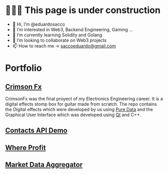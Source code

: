 # 👨🏻‍💻 This page is under construction 

- 👋 Hi, I’m @eduardosacco
- 👀 I’m interested in Web3, Backend Engineering, Gaming ...
- 🌱 I’m currently learning Solidity and Golang
- 💞️ I’m looking to collaborate on Web3 projects
- 📫 How to reach me -> saccoeduardo@gmail.com

# Portfolio

## [Crimson Fx](https://github.com/eduardosacco/crimsonfx)

CrimsonFx was the final proyect of my Electronics Engineering career. It is a digital effects stomp box for guitar made from scratch.
The repo contains the Digital effects which were developed by us using [Pure Data](https://puredata.info/) and the Graphical User Interface which was
developed using [Qt](https://www.qt.io/) and C++.

## [Contacts API Demo](https://github.com/eduardosacco/contacts-api-demo)

## [Where Profit](https://github.com/eduardosacco/where-profit)

## [Market Data Aggregator](https://github.com/eduardosacco/market-data-aggregator)

<!---
eduardosacco/eduardosacco is a ✨ special ✨ repository because its `README.md` (this file) appears on your GitHub profile.
You can click the Preview link to take a look at your changes.
--->
